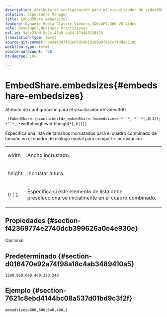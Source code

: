 ```yaml
---
description: Atributo de configuración para el visualizador de vídeo360.
solution: Experience Manager
title: EmbedShare.embedsizes
feature: Dynamic Media Classic,Viewers,SDK/API,360 VR Video
role: Developer,Business Practitioner
exl-id: 3a6c23dd-5e2c-4149-aa24-37d445128125
translation-type: tm+mt
source-git-commit: b4344397f82eb7d2d61020909f4acc7fddea210b
workflow-type: tm+mt
source-wordcount: '68'
ht-degree: 10%

---
```


# EmbedShare.embedsizes{#embedshare-embedsizes}

Atributo de configuración para el visualizador de vídeo360.

` [EmbedShare.|<containerId>_embedShare.]embedsizes= *``*, *``*[,0|1][; *``*, *`widthheightwidthheight`*[,0|1]]`

Especifica una lista de tamaños incrustados para el cuadro combinado de tamaño en el cuadro de diálogo modal para compartir incrustación.

<table id="table_C616483932C2482CA9794DDD7313FD7C"> 
 <tbody> 
  <tr> 
   <td colname="col1"> <p> <span class="codeph"> <span class="varname"> width </span> </span> </p> </td> 
   <td colname="col2"> <p> Ancho incrustado. </p> </td> 
  </tr> 
  <tr> 
   <td colname="col1"> <p> <span class="codeph"> <span class="varname"> height </span> </span> </p> </td> 
   <td colname="col2"> <p>Incrustar altura. </p> </td> 
  </tr> 
  <tr> 
   <td colname="col1"> <p> <span class="codeph"> 0 | 1 </span> </p> </td> 
   <td colname="col2"> <p> Especifica si este elemento de lista debe preseleccionarse inicialmente en el cuadro combinado. </p> </td> 
  </tr> 
 </tbody> 
</table>

## Propiedades {#section-f42369774e2740dcb399626a0e4e930e}

Opcional.

## Predeterminado {#section-d016470e92a74f98a18c4ab3489410a5}

`1280,960;640,480;320,240`

## Ejemplo {#section-7621c8ebd4144bc08a537d01bd9c3f2f}

```
embedsizes=800,600;640,480,1
```
